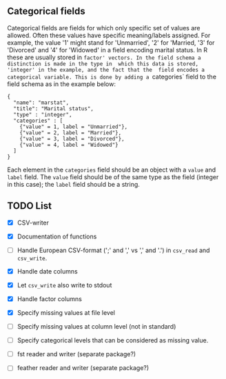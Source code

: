 


Categorical fields
-------------------------------------------------------------------------------

Categorical fields are fields for which only specific set of values are allowed. 
Often these values have specific meaning/labels assigned. For example, the value
'1' might stand for 'Unmarried', '2' for 'Married, '3' for 'Divorced' and '4' 
for 'Widowed' in a field encoding marital status. In R these are usually stored 
in `factor' vectors. In the field schema a distinction is made in the type in 
which this data is stored, 'integer' in the example, and the fact that the 
field encodes a categorical variable. This is done by adding a `categories` field
to the field schema as in the example below:

```
{
  "name": "marstat",
  "title": "Marital status",
  "type" : "integer",
  "categories" : [
    {"value" = 1, label = "Unmarried"},
    {"value" = 2, label = "Married"},
    {"value" = 3, label = "Divorced"},
    {"value" = 4, label = "Widowed"}
  ]
}
```

Each element in the `categories` field should be an object with a `value` and 
`label` field. The `value` field should be of the same type as the field 
(integer in this case); the `label` field should be a string. 



TODO List
-------------------------------------------------------------------------------

- [x] CSV-writer
- [x] Documentation of functions
- [ ] Handle European CSV-format (';' and ',' vs ',' and '.') in `csv_read` and
  `csv_write`.
- [x] Handle date columns
- [x] Let `csv_write` also write to stdout
- [x] Handle factor columns
- [x] Specify missing values at file level 
- [ ] Specify missing values at column level (not in standard)
- [ ] Specify categorical levels that can be considered as missing value.
- [ ] fst reader and writer (separate package?)
- [ ] feather reader and writer (separate package?)

